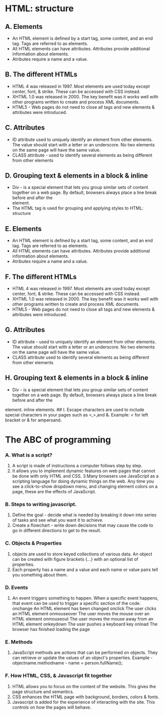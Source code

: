 # HTML: structure
## A. Elements
 - An HTML element is defined by a start tag, some content, and an end tag. 
Tags are referred to as elements.
 - All HTML elements can have attributes. Attributes provide additional information
 about elements.
 - Atributes require a name and a value.
## B. The different HTMLs
 - HTML 4 was released in 1997. Most elements are used today except center, 
  font, & strike. These can be accessed with CSS instead.
 - XHTML 1.0 was released in 2000. The key benefit was it works well with other
 programs written to create and process XML documents.
 -	HTML5 - Web pages do not need to close all tags and new elements & attributes
 were  introduced.
## C.  Attributes
 - ID attribute used to uniquely identify an element from other elements. The value
 should start with a letter or an underscore. No two elements on the same page will
 have the same value.
 - CLASS attribute - used to identify several elements as being different from other elements
## D.  Grouping text & elements in a block & inline
 -  Div - is a special element that lets you group similar sets of content together on a
 web page. By default, browsers always place a line break before and after
 the <div> element.   
 - The HTML <span> tag is used for grouping and applying styles to HTML: structure
## E. Elements
 - An HTML element is defined by a start tag, some content, and an end tag. Tags are 
  referred to as elements.
 - All HTML elements can have attributes. Attributes provide additional information
  about elements.
 - Atributes require a name and a value.
## F. The different HTMLs
 - HTML 4 was released in 1997. Most elements are used today except center, 
     font, & strike. These can be accessed with CSS instead.
 - XHTML 1.0 was released in 2000. The key benefit was it works well with other
   programs written to create and process XML documents.
 - HTML5 - Web pages do not need to close all tags and new elements & 
   attributes were introduced.
## G. Attributes
  - ID attribute - used to uniquely identify an element from other elements. The value should start 
  with a letter or an underscore. No two elements on the same page will have the 
  same value.
 - CLASS attribute used to identify several elements as being different from 
  other elements
## H.  Grouping text & elements in a block & inline
 - Div - is a special element that lets you group similar sets of content together on a
  web page. By default, browsers always place a line break before and after the
  <div> element.
  inline elements.
## I. Escape characters are used to include special characters in your pages such as <,>,and &.
      Example: &lt for left bracket or &amp for ampersand.

# The ABC of programming
### A. What is a script?
  1.  A script is made of instructions a computer follows step by step.
  2. It allows you to implement dynamic features on web pages that cannot be done 
with only HTML and CSS.
  3.Many browsers use JavaScript as a scripting language for doing dynamic things on the web. Any time you see a click-to-show 
dropdown menu, and  changing element colors on a page, 
these are the effects of JavaScript.
### B. Steps to writing javascript.
  1. Define the goal - decide what is needed by breaking it down into series of tasks and see what you want
 it to achieve.
  2. Create a flowchart - write down decisions that may cause the code to go in
 different directions to get to  the result.

### C. Objects & Properties
  1. objects are used to store keyed collections of various data. An object can 
   be created with figure brackets {…} with an optional list of properties.
  2.  Each property has a name and a value and each name or value pairs tell
   you something about them.
### D.  Events
  1.  An event triggers something to happen. When a specific event happens, 
  that event can be used to trigger  a specific section of the code.
          onchange        An HTML element has been changed
          onclick                  The user clicks an HTML element
        onmouseover        The user moves the mouse over an HTML element
        onmouseout          The user moves the mouse away from an HTML element
        onkeydown        The user pushes a keyboard key
        onload                  The browser has finished loading the page
### E.  Methods
  1.  JavaScript methods are actions that can be performed on objects. They can 
retrieve or update the values of an object's properties.
 Example - objectname.methodname - name = person.fullName();
### F.  How HTML, CSS, & Javascript fit together
  1. HTML allows you to focus on the content of the website. This gives the
 page structure and semantics.
  2. CSS enhances the HTML page with background, borders, colors & fonts.
  3. Javascript is added for the experience of interacting with the site. This controls
 on how the pages will behave.

